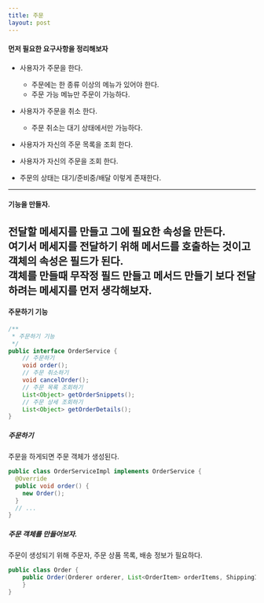 ```yaml
---
title: 주문
layout: post
---
```


#### 먼저 필요한 요구사항을 정리해보자
- 사용자가 주문을 한다.
  - 주문에는 한 종류 이상의 메뉴가 있어야 한다.  
  - 주문 가능 메뉴만 주문이 가능하다.  
    
- 사용자가 주문을 취소 한다.
  - 주문 취소는 대기 상태에서만 가능하다.

- 사용자가 자신의 주문 목록을 조회 한다.
- 사용자가 자신의 주문을 조회 한다.
- 주문의 상태는 대기/준비중/배달 이렇게 존재한다.

---
#### 기능을 만들자.
전달할 메세지를 만들고 그에 필요한 속성을 만든다.  
여기서 메세지를 전달하기 위해 메서드를 호출하는 것이고 객체의 속성은 필드가 된다.  
객체를 만들때 무작정 필드 만들고 메서드 만들기 보다 전달하려는 메세지를 먼저 생각해보자.  
---
#### 주문하기 기능
```java
/**
 * 주문하기 기능
 */
public interface OrderService {
    // 주문하기
    void order();
    // 주문 취소하기
    void cancelOrder();
    // 주문 목록 조회하기
    List<Object> getOrderSnippets();
    // 주문 상세 조회하기
    List<Object> getOrderDetails();
}
```
##### 주문하기
주문을 하게되면 주문 객체가 생성된다.  
```java
public class OrderServiceImpl implements OrderService {
  @Override
  public void order() {
    new Order();
  }
  // ...
}
```
##### 주문 객체를 만들어보자.  
주문이 생성되기 위해 주문자, 주문 상품 목록, 배송 정보가 필요하다.  
```java
public class Order {
    public Order(Orderer orderer, List<OrderItem> orderItems, ShippingInfo shippingInfo) {
    }
}
```
[comment]: <> (주문이 생성되면 주문 상태가 대기로 되어야한다.  )
[comment]: <> (주문 도메인의 필요 항목은 주문 상태, 주문 항목, 주문자, 배송 정보가 있을 것이다.  )
[comment]: <> (```java)
[comment]: <> (public class Order {)
[comment]: <> (  private Orderer orderer;)
[comment]: <> (  private List<OrderItem> orderItems;)
[comment]: <> (  private ShippingInfo shippingInfo;)
[comment]: <> (  public Order&#40;Orderer orderer, List<OrderItem> orderItems, ShippingInfo shippingInfo&#41; {)
[comment]: <> (  })
[comment]: <> (})
[comment]: <> (```)
